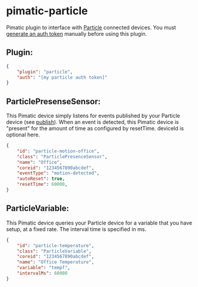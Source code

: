 pimatic-particle
================

Pimatic plugin to interface with [Particle][1] connected devices. You must 
[generate an auth token][2] manually before using this plugin.

Plugin:
-------

```JSON
{
    "plugin": "particle",
    "auth": "[my particle auth token]"
}
```

ParticlePresenseSensor:
-----------------------

This Pimatic device simply listens for events published by your Particle device
(see [publish][3]). When an event is detected, this Pimatic device is "present"
for the amount of time as configured by resetTime. deviceId is optional here.

```JSON
{
    "id": "particle-motion-office",
    "class": "ParticlePresenceSensor",
    "name": "Office",
    "coreid": "1234567890abcdef",
    "eventType": "motion-detected",
    "autoReset": true,
    "resetTime": 60000,
}
```

ParticleVariable:
-----------------

This Pimatic device queries your Particle device for a variable that you have
setup, at a fixed rate. The interval time is specified in ms.

```JSON
{
    "id": "particle-temperature",
    "class": "ParticleVariable",
    "coreid": "1234567890abcdef",
    "name": "Office Temperature",
    "variable": "tempf",
    "intervalMs": 60000
}
```

 [1]: http://particle.io
 [2]: http://docs.particle.io/photon/api/#authentication-generate-a-new-access-token
 [3]: http://docs.particle.io/core/firmware/#spark-publish
